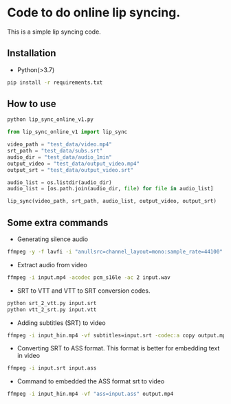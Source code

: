 # Code to do online lip syncing.
This is a simple lip syncing code.

## Installation
* Python(>3.7)
```bash
pip install -r requirements.txt
```
## How to use
```bash
python lip_sync_online_v1.py
```

```python
from lip_sync_online_v1 import lip_sync

video_path = "test_data/video.mp4"
srt_path = "test_data/subs.srt"
audio_dir = "test_data/audio_1min"
output_video = "test_data/output_video.mp4"
output_srt = "test_data/output_video.srt"

audio_list = os.listdir(audio_dir)
audio_list = [os.path.join(audio_dir, file) for file in audio_list]

lip_sync(video_path, srt_path, audio_list, output_video, output_srt)
```

## Some extra commands
* Generating silence audio
```bash
ffmpeg -y -f lavfi -i "anullsrc=channel_layout=mono:sample_rate=44100" -t 0.1 silence.wav
```
* Extract audio from video
```bash
ffmpeg -i input.mp4 -acodec pcm_s16le -ac 2 input.wav
```
* SRT to VTT and VTT to SRT conversion codes.
```bash
python srt_2_vtt.py input.srt
python vtt_2_srt.py input.vtt
```
* Adding subtitles (SRT) to video
```bash
ffmpeg -i input_hin.mp4 -vf subtitles=input.srt -codec:a copy output.mp4
```
* Converting SRT to ASS format. This format is better for embedding text in video
```bash
ffmpeg -i input.srt input.ass
```
* Command to embedded the ASS format srt to video
```bash
ffmpeg -i input_hin.mp4 -vf "ass=input.ass" output.mp4
```
